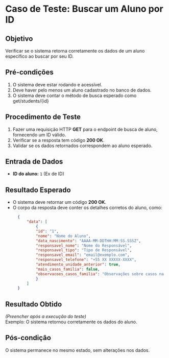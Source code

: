 # **Caso de Teste: Buscar um Aluno por ID**

## **Objetivo**
Verificar se o sistema retorna corretamente os dados de um aluno específico ao buscar por seu ID.

## **Pré-condições**
1. O sistema deve estar rodando e acessível.
2. Deve haver pelo menos um aluno cadastrado no banco de dados.
3. O sistema deve contar o método de busca esperado como get/students/{id}


## **Procedimento de Teste**
1. Fazer uma requisição HTTP **GET** para o endpoint de busca de aluno, fornecendo um ID válido.
2. Verificar se a resposta tem código **200 OK**.
3. Validar se os dados retornados correspondem ao aluno esperado.

## **Entrada de Dados**
- **ID do aluno:** `1` (Ex de ID)

## **Resultado Esperado**
- O sistema deve retornar um código **200 OK**.
- O corpo da resposta deve conter os detalhes corretos do aluno, como:
  ```json
    {
        "data": [
            {
            "id": "1",
            "nome": "Nome do Aluno",
            "data_nascimento": "AAAA-MM-DDTHH:MM:SS.SSSZ",
            "responsavel_nome": "Nome do Responsável",
            "responsavel_tipo": "Tipo de Responsável",
            "responsavel_email": "email@exemplo.com",
            "responsavel_telefone": "+55 XX XXXXX-XXXX",
            "atendimento_unidade_anterior": true,
            "mais_casos_familia": false,
            "observacoes_casos_familia": "Observações sobre casos na família"
            }
        ]
    }
  ```

## **Resultado Obtido**
*(Preencher após a execução do teste)*  
Exemplo: O sistema retornou corretamente os dados do aluno.

## **Pós-condição**
O sistema permanece no mesmo estado, sem alterações nos dados.